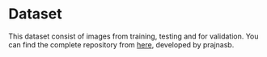 <h1>Dataset</h1>
This dataset consist of images from training, testing and for validation.
You can find the complete repository from <a href='https://github.com/prajnasb/observations' target="_blank" rel="noopener nofollow">here</a>, developed by prajnasb.